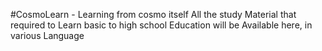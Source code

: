 #CosmoLearn - Learning from cosmo itself
All the study Material that required to Learn basic to high school Education will be Available here, in various Language

